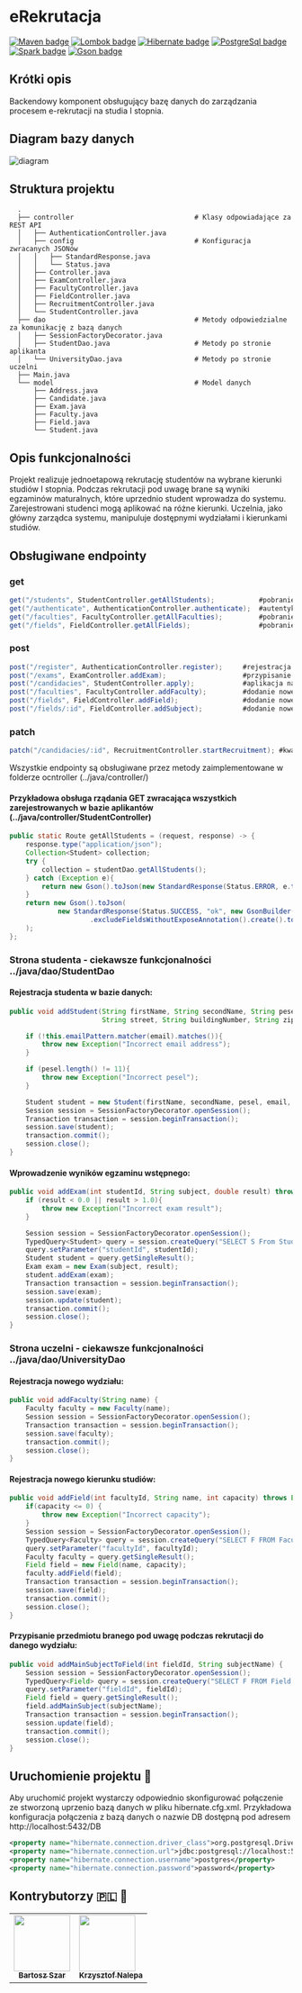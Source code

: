 # eRekrutacja

[![Maven badge](https://img.shields.io/badge/Maven-4.0.0-red)](https://maven.apache.org)
[![Lombok badge](https://img.shields.io/badge/Project_Lombok-1.18.12-green)](https://mvnrepository.com/artifact/org.projectlombok/lombok)
[![Hibernate badge](https://img.shields.io/badge/Hibernate-5.4.13-yellow)](https://mvnrepository.com/artifact/org.hibernate/hibernate-core)
[![PostgreSql badge](https://img.shields.io/badge/PostgreSQL-42.2.12-%2346A9EE)](https://mvnrepository.com/artifact/org.postgresql/postgresql)
[![Spark badge](https://img.shields.io/badge/Spark-2.5.4-blueviolet)](https://mvnrepository.com/artifact/com.sparkjava/spark-core/2.5.4)
[![Gson badge](https://img.shields.io/badge/Gson-2.8.0-yellowgreen)](https://mvnrepository.com/artifact/com.google.code.gson/gson/2.8.0)

## Krótki opis
Backendowy komponent obsługujący bazę danych do zarządzania procesem e-rekrutacji na studia I stopnia.

## Diagram bazy danych
![diagram](https://github.com/szarbartosz/eRecruitment/blob/master/diagram.png)

## Struktura projektu
```
  .
  ├── controller                              # Klasy odpowiadające za REST API
  │   ├── AuthenticationController.java
  │   ├── config                              # Konfiguracja zwracanych JSONów
  │   │   ├── StandardResponse.java
  │   │   └── Status.java
  │   ├── Controller.java
  │   ├── ExamController.java
  │   ├── FacultyController.java
  │   ├── FieldController.java
  │   ├── RecruitmentController.java
  │   └── StudentController.java
  ├── dao                                     # Metody odpowiedzialne za komunikację z bazą danych
  │   ├── SessionFactoryDecorator.java        
  │   ├── StudentDao.java                     # Metody po stronie aplikanta
  │   └── UniversityDao.java                  # Metody po stronie uczelni
  ├── Main.java
  └── model                                   # Model danych
      ├── Address.java
      ├── Candidate.java
      ├── Exam.java
      ├── Faculty.java
      ├── Field.java
      └── Student.java
```
## Opis funkcjonalności

Projekt realizuje jednoetapową rekrutację studentów na wybrane kierunki studiów I stopnia. Podczas rekrutacji pod uwagę brane są wyniki egzaminów maturalnych, które uprzednio student wprowadza do systemu. Zarejestrowani studenci mogą aplikować na różne kierunki. Uczelnia, jako główny zarządca systemu, manipuluje dostępnymi wydziałami i kierunkami studiów.

## Obsługiwane endpointy

### get
```java
get("/students", StudentController.getAllStudents);           #pobranie listy zarejestrowanych aplikantóœ
get("/authenticate", AuthenticationController.authenticate);  #autentykacja aplikanta
get("/faculties", FacultyController.getAllFaculties);         #pobranie listy wydziałów
get("/fields", FieldController.getAllFields);                 #pobranie listy kierunków studiów
```


### post
```java
post("/register", AuthenticationController.register);     #rejestracja aplikanta
post("/exams", ExamController.addExam);                   #przypisanie wyników egzaminu do aplikanta
post("/candidacies", StudentController.apply);            #aplikacja na dany kierunek studiów
post("/faculties", FacultyController.addFaculty);         #dodanie nowego wydziału
post("/fields", FieldController.addField);                #dodanie nowego kierunku studiów
post("/fields/:id", FieldController.addSubject);          #dodanie nowego przedmiotu branego pod uwagę podczas rekrutacji
```


### patch
```java
patch("/candidacies/:id", RecruitmentController.startRecruitment); #kwalifikacja aplkantów z najlepszymi wynikami egzaminów 
```

Wszystkie endpointy są obsługiwane przez metody zaimplementowane w folderze ocntroller  (../java/controller/)

#### Przykładowa obsługa rządania GET zwracająca wszystkich zarejestrowanych w bazie aplikantów (../java/controller/StudentController)

```java
public static Route getAllStudents = (request, response) -> {
    response.type("application/json");
    Collection<Student> collection;
    try {
        collection = studentDao.getAllStudents();
    } catch (Exception e){
        return new Gson().toJson(new StandardResponse(Status.ERROR, e.toString()));
    }
    return new Gson().toJson(
            new StandardResponse(Status.SUCCESS, "ok", new GsonBuilder()
                    .excludeFieldsWithoutExposeAnnotation().create().toJsonTree(collection))
    );
};
```


### Strona studenta - ciekawsze funkcjonalności ../java/dao/StudentDao
#### Rejestracja studenta w bazie danych: 

```java
public void addStudent(String firstName, String secondName, String pesel, String email,
                       String street, String buildingNumber, String zipCode, String city, String hashCode) throws Exception {

    if (!this.emailPattern.matcher(email).matches()){
        throw new Exception("Incorrect email address");
    }

    if (pesel.length() != 11){
        throw new Exception("Incorrect pesel");
    }

    Student student = new Student(firstName, secondName, pesel, email, street, buildingNumber, zipCode, city, hashCode);
    Session session = SessionFactoryDecorator.openSession();
    Transaction transaction = session.beginTransaction();
    session.save(student);
    transaction.commit();
    session.close();
}
```    

#### Wprowadzenie wyników egzaminu wstępnego:

```java
public void addExam(int studentId, String subject, double result) throws Exception {
    if (result < 0.0 || result > 1.0){
        throw new Exception("Incorrect exam result");
    }

    Session session = SessionFactoryDecorator.openSession();
    TypedQuery<Student> query = session.createQuery("SELECT S From Student S WHERE S.studentId = :studentId", Student.class );
    query.setParameter("studentId", studentId);
    Student student = query.getSingleResult();
    Exam exam = new Exam(subject, result);
    student.addExam(exam);
    Transaction transaction = session.beginTransaction();
    session.save(exam);
    session.update(student);
    transaction.commit();
    session.close();
}
```

### Strona uczelni - ciekawsze funkcjonalności  ../java/dao/UniversityDao
#### Rejestracja nowego wydziału:

```java
public void addFaculty(String name) {
    Faculty faculty = new Faculty(name);
    Session session = SessionFactoryDecorator.openSession();
    Transaction transaction = session.beginTransaction();
    session.save(faculty);
    transaction.commit();
    session.close();
}
```

#### Rejestracja nowego kierunku studiów:

```java
public void addField(int facultyId, String name, int capacity) throws Exception {
    if(capacity <= 0) {
        throw new Exception("Incorrect capacity");
    }
    Session session = SessionFactoryDecorator.openSession();
    TypedQuery<Faculty> query = session.createQuery("SELECT F FROM Faculty F WHERE F.facultyId = :facultyId", Faculty.class);
    query.setParameter("facultyId", facultyId);
    Faculty faculty = query.getSingleResult();
    Field field = new Field(name, capacity);
    faculty.addField(field);
    Transaction transaction = session.beginTransaction();
    session.save(field);
    transaction.commit();
    session.close();
}
```

#### Przypisanie przedmiotu branego pod uwagę podczas rekrutacji do danego wydziału:

```java
public void addMainSubjectToField(int fieldId, String subjectName) {
    Session session = SessionFactoryDecorator.openSession();
    TypedQuery<Field> query = session.createQuery("SELECT F FROM Field F WHERE F.fieldId = :fieldId", Field.class);
    query.setParameter("fieldId", fieldId);
    Field field = query.getSingleResult();
    field.addMainSubject(subjectName);
    Transaction transaction = session.beginTransaction();
    session.update(field);
    transaction.commit();
    session.close();
}
```

## Uruchomienie projektu :elephant:

Aby uruchomić projekt wystarczy odpowiednio skonfigurować połączenie ze stworzoną uprzenio bazą danych w pliku hibernate.cfg.xml. Przykładowa konfiguracja połączenia z bazą danych o nazwie DB dostępną pod adresem http://localhost:5432/DB

```XML
<property name="hibernate.connection.driver_class">org.postgresql.Driver</property>
<property name="hibernate.connection.url">jdbc:postgresql://localhost:5432/DB</property>
<property name="hibernate.connection.username">postgres</property>
<property name="hibernate.connection.password">password</property>
``` 



## Kontrybutorzy :poland: :onion:
<table>
  <tr>
    <td align="center"><a href="https://github.com/szarbartosz"><img src="https://avatars3.githubusercontent.com/u/48298481?s=400&u=f61ccb0f734a51dc2a1115e6478839be62cb2216&v=4" width="100px;" alt=""/><br /><sub><b>Bartosz Szar</b></sub></a><br /></td>
    <td align="cefix fixanter"><a href="https://github.com/kraleppa"><img src="https://avatars1.githubusercontent.com/u/56135216?s=460&u=359e017d16c70a31d3bdb086172308cc6f045acf&v=4" width="100px;" alt=""/><br /><sub><b>Krzysztof Nalepa</b></sub></a><br />
    </td>
  </tr>
</table>


